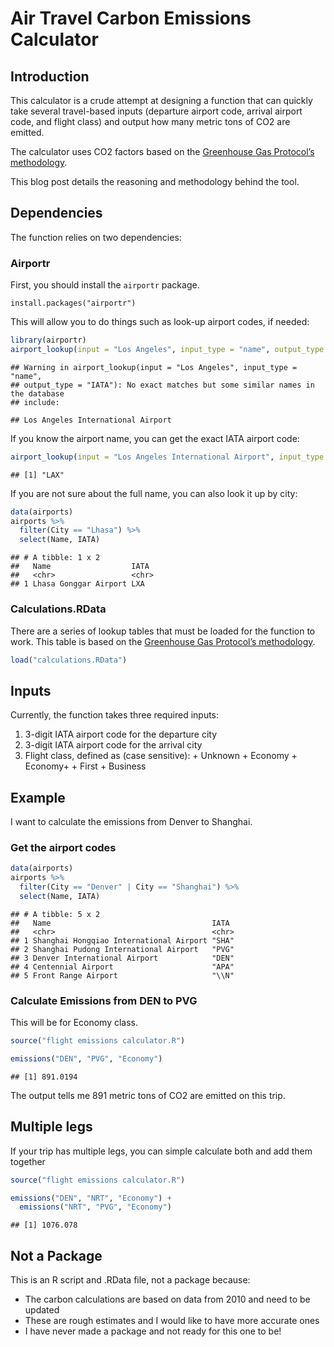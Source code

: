 Air Travel Carbon Emissions Calculator
================

## Introduction

This calculator is a crude attempt at designing a function that can
quickly take several travel-based inputs (departure airport code,
arrival airport code, and flight class) and output how many metric tons
of CO2 are emitted.

The calculator uses CO2 factors based on the [Greenhouse Gas Protocol’s
methodology](https://ghgprotocol.org/calculation-tools#cross_sector_tools_id).

This blog post details the reasoning and methodology behind the tool.

## Dependencies

The function relies on two dependencies:

### Airportr

First, you should install the `airportr` package.

`install.packages("airportr")`

This will allow you to do things such as look-up airport codes, if
needed:

``` r
library(airportr)
airport_lookup(input = "Los Angeles", input_type = "name", output_type = "IATA")
```

    ## Warning in airport_lookup(input = "Los Angeles", input_type = "name",
    ## output_type = "IATA"): No exact matches but some similar names in the database
    ## include:

    ## Los Angeles International Airport

If you know the airport name, you can get the exact IATA airport
code:

``` r
airport_lookup(input = "Los Angeles International Airport", input_type = "name", output_type = "IATA")
```

    ## [1] "LAX"

If you are not sure about the full name, you can also look it up by
city:

``` r
data(airports)
airports %>%
  filter(City == "Lhasa") %>%
  select(Name, IATA)
```

    ## # A tibble: 1 x 2
    ##   Name                  IATA 
    ##   <chr>                 <chr>
    ## 1 Lhasa Gonggar Airport LXA

### Calculations.RData

There are a series of lookup tables that must be loaded for the function
to work. This table is based on the [Greenhouse Gas Protocol’s
methodology](https://ghgprotocol.org/calculation-tools#cross_sector_tools_id).

``` r
load("calculations.RData")
```

## Inputs

Currently, the function takes three required inputs:

1.  3-digit IATA airport code for the departure city
2.  3-digit IATA airport code for the arrival city
3.  Flight class, defined as (case sensitive): + Unknown + Economy +
    Economy+ + First + Business

## Example

I want to calculate the emissions from Denver to Shanghai.

### Get the airport codes

``` r
data(airports)
airports %>%
  filter(City == "Denver" | City == "Shanghai") %>%
  select(Name, IATA)
```

    ## # A tibble: 5 x 2
    ##   Name                                    IATA 
    ##   <chr>                                   <chr>
    ## 1 Shanghai Hongqiao International Airport "SHA"
    ## 2 Shanghai Pudong International Airport   "PVG"
    ## 3 Denver International Airport            "DEN"
    ## 4 Centennial Airport                      "APA"
    ## 5 Front Range Airport                     "\\N"

### Calculate Emissions from DEN to PVG

This will be for Economy class.

``` r
source("flight emissions calculator.R")

emissions("DEN", "PVG", "Economy")
```

    ## [1] 891.0194

The output tells me 891 metric tons of CO2 are emitted on this trip.

## Multiple legs

If your trip has multiple legs, you can simple calculate both and add
them together

``` r
source("flight emissions calculator.R")

emissions("DEN", "NRT", "Economy") +
  emissions("NRT", "PVG", "Economy")
```

    ## [1] 1076.078

## Not a Package

This is an R script and .RData file, not a package because:

  - The carbon calculations are based on data from 2010 and need to be
    updated
  - These are rough estimates and I would like to have more accurate
    ones
  - I have never made a package and not ready for this one to be\!

